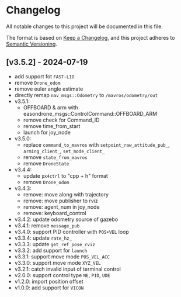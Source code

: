 # Changelog

All notable changes to this project will be documented in this file.

The format is based on [Keep a Changelog](https://keepachangelog.com/en/1.1.0/),
and this project adheres to [Semantic Versioning](https://semver.org/spec/v2.0.0.html).

## [v3.5.2] - 2024-07-19
  - add support fot `FAST-LIO`
  - remove `Drone_odom`
  - remove euler angle estimate
  - directly remap `nav_msgs::Odometry` to `/mavros/odometry/out`
- v3.5.1:
  - OFFBOARD & arm with easondrone_msgs::ControlCommand::OFFBOARD_ARM
  - remove check for Command_ID
  - remove time_from_start
  - launch for joy_node
- v3.5.0:
  - replace `command_to_mavros` with `setpoint_raw_attitude_pub_`, `arming_client_`, `set_mode_client_`
  - remove `state_from_mavros`
  - remove `DroneState`
- v3.4.4:
  - update `px4ctrl` to "cpp + h" format
  - remove `Drone_odom`
- v3.4.3: 
  - remove: move along with trajectory
  - remove: move publisher to rviz
  - remove: agent_num in joy_node
  - remove: keyboard_control
- v3.4.2: update odometry source of gazebo
- v3.4.1: remove `message_pub`
- v3.4.0: support PID controller with `POS+VEL` loop
- v3.3.4: update `rate_hz_`
- v3.3.3: update `get_ref_pose_rviz`
- v3.3.2: add support for `launch`
- v3.3.1: support move mode `POS_VEL_ACC`
- v3.3.0: support move mode `XYZ_VEL`
- v3.2.1: catch invalid input of terminal control
- v2.0.0: support control type `NE`, `PID`, `UDE`
- v1.2.0: import position offset
- v1.0.0: add support for `VICON`
